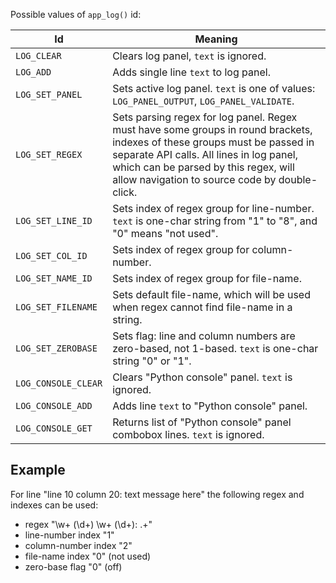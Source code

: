 Possible values of `app_log()` id:

Id | Meaning
--|---------
`LOG_CLEAR` | Clears log panel, `text` is ignored.
`LOG_ADD` | Adds single line `text` to log panel.
`LOG_SET_PANEL` | Sets active log panel. `text` is one of values: `LOG_PANEL_OUTPUT`, `LOG_PANEL_VALIDATE`.
`LOG_SET_REGEX` | Sets parsing regex for log panel. Regex must have some groups in round brackets, indexes of these groups must be passed in separate API calls. All lines in log panel, which can be parsed by this regex, will allow navigation to source code by double-click.
`LOG_SET_LINE_ID` | Sets index of regex group for line-number. `text` is one-char string from "1" to "8", and "0" means "not used".
`LOG_SET_COL_ID` | Sets index of regex group for column-number.
`LOG_SET_NAME_ID` | Sets index of regex group for file-name.
`LOG_SET_FILENAME` | Sets default file-name, which will be used when regex cannot find file-name in a string. 
`LOG_SET_ZEROBASE` | Sets flag: line and column numbers are zero-based, not 1-based. `text` is one-char string "0" or "1".
`LOG_CONSOLE_CLEAR` | Clears "Python console" panel. `text` is ignored.
`LOG_CONSOLE_ADD` | Adds line `text` to "Python console" panel.  
`LOG_CONSOLE_GET` | Returns list of "Python console" panel combobox lines. `text` is ignored. 

Example
-------
For line "line 10 column 20: text message here" the following regex and indexes can be used:

* regex "\w+ (\d+) \w+ (\d+): .+"
* line-number index "1"
* column-number index "2"
* file-name index "0" (not used)
* zero-base flag "0" (off)
